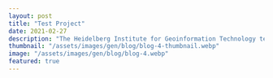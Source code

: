 ```yaml
---
layout: post
title: "Test Project"
date: 2021-02-27
description: "The Heidelberg Institute for Geoinformation Technology team recently launched a new version of the Skecth Map Tool - an easy-to-use tool for participatory sketch mapping through offline data collection, digitization and georeferencing of local spatial knowledge."
thumbnail: "/assets/images/gen/blog/blog-4-thumbnail.webp"
image: "/assets/images/gen/blog/blog-4.webp"
featured: true
---
```



